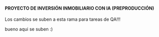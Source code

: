 #### PROYECTO DE INVERSIÓN INMOBILIARIO CON IA (PREPRODUCCIÓN)

Los cambios se suben a esta rama para tareas de QA!!!

bueno aqui se suben :)